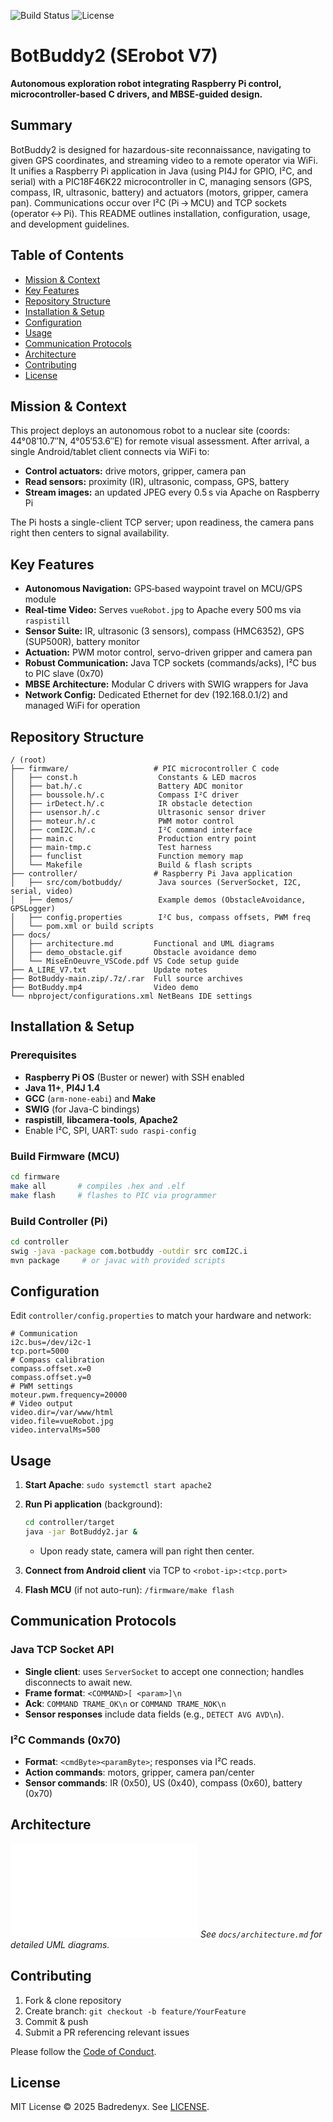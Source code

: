 ![Build Status](https://img.shields.io/github/actions/workflow/status/Badredenyx/BotBuddy2/ci.yml?branch=main)
![License](https://img.shields.io/github/license/Badredenyx/BotBuddy2)

# BotBuddy2 (SErobot V7)

**Autonomous exploration robot integrating Raspberry Pi control, microcontroller-based C drivers, and MBSE-guided design.**

## Summary

BotBuddy2 is designed for hazardous-site reconnaissance, navigating to given GPS coordinates, and streaming video to a remote operator via WiFi. It unifies a Raspberry Pi application in Java (using PI4J for GPIO, I²C, and serial) with a PIC18F46K22 microcontroller in C, managing sensors (GPS, compass, IR, ultrasonic, battery) and actuators (motors, gripper, camera pan). Communications occur over I²C (Pi → MCU) and TCP sockets (operator ↔ Pi). This README outlines installation, configuration, usage, and development guidelines.

## Table of Contents

* [Mission & Context](#mission--context)
* [Key Features](#key-features)
* [Repository Structure](#repository-structure)
* [Installation & Setup](#installation--setup)
* [Configuration](#configuration)
* [Usage](#usage)
* [Communication Protocols](#communication-protocols)
* [Architecture](#architecture)
* [Contributing](#contributing)
* [License](#license)

## Mission & Context

This project deploys an autonomous robot to a nuclear site (coords: 44°08′10.7″N, 4°05′53.6″E) for remote visual assessment. After arrival, a single Android/tablet client connects via WiFi to:

* **Control actuators:** drive motors, gripper, camera pan
* **Read sensors:** proximity (IR), ultrasonic, compass, GPS, battery
* **Stream images:** an updated JPEG every 0.5 s via Apache on Raspberry Pi

The Pi hosts a single-client TCP server; upon readiness, the camera pans right then centers to signal availability.

## Key Features

* **Autonomous Navigation:** GPS‐based waypoint travel on MCU/GPS module
* **Real‐time Video:** Serves `vueRobot.jpg` to Apache every 500 ms via `raspistill`
* **Sensor Suite:** IR, ultrasonic (3 sensors), compass (HMC6352), GPS (SUP500R), battery monitor
* **Actuation:** PWM motor control, servo-driven gripper and camera pan
* **Robust Communication:** Java TCP sockets (commands/acks), I²C bus to PIC slave (0x70)
* **MBSE Architecture:** Modular C drivers with SWIG wrappers for Java
* **Network Config:** Dedicated Ethernet for dev (192.168.0.1/2) and managed WiFi for operation

## Repository Structure

```
/ (root)
├── firmware/                   # PIC microcontroller C code
│   ├── const.h                  Constants & LED macros
│   ├── bat.h/.c                 Battery ADC monitor
│   ├── boussole.h/.c            Compass I²C driver
│   ├── irDetect.h/.c            IR obstacle detection
│   ├── usensor.h/.c             Ultrasonic sensor driver
│   ├── moteur.h/.c              PWM motor control
│   ├── comI2C.h/.c              I²C command interface
│   ├── main.c                   Production entry point
│   ├── main-tmp.c               Test harness
│   ├── funclist                 Function memory map
│   └── Makefile                 Build & flash scripts
├── controller/                 # Raspberry Pi Java application
│   ├── src/com/botbuddy/        Java sources (ServerSocket, I2C, serial, video)
│   ├── demos/                   Example demos (ObstacleAvoidance, GPSLogger)
│   ├── config.properties        I²C bus, compass offsets, PWM freq
│   └── pom.xml or build scripts
├── docs/
│   ├── architecture.md         Functional and UML diagrams
│   ├── demo_obstacle.gif       Obstacle avoidance demo
│   └── MiseEnOeuvre_VSCode.pdf VS Code setup guide
├── A_LIRE_V7.txt               Update notes
├── BotBuddy-main.zip/.7z/.rar  Full source archives
├── BotBuddy.mp4                Video demo
└── nbproject/configurations.xml NetBeans IDE settings
```

## Installation & Setup

### Prerequisites

* **Raspberry Pi OS** (Buster or newer) with SSH enabled
* **Java 11+**, **PI4J 1.4**
* **GCC** (`arm-none-eabi`) and **Make**
* **SWIG** (for Java-C bindings)
* **raspistill**, **libcamera-tools**, **Apache2**
* Enable I²C, SPI, UART: `sudo raspi-config`

### Build Firmware (MCU)

```bash
cd firmware
make all       # compiles .hex and .elf
make flash     # flashes to PIC via programmer
```

### Build Controller (Pi)

```bash
cd controller
swig -java -package com.botbuddy -outdir src comI2C.i
mvn package     # or javac with provided scripts
```

## Configuration

Edit `controller/config.properties` to match your hardware and network:

```properties
# Communication
i2c.bus=/dev/i2c-1
tcp.port=5000
# Compass calibration
compass.offset.x=0
compass.offset.y=0
# PWM settings
moteur.pwm.frequency=20000
# Video output
video.dir=/var/www/html
video.file=vueRobot.jpg
video.intervalMs=500
```

## Usage

1. **Start Apache**: `sudo systemctl start apache2`
2. **Run Pi application** (background):

   ```bash
   cd controller/target
   java -jar BotBuddy2.jar &
   ```

   * Upon ready state, camera will pan right then center.
3. **Connect from Android client** via TCP to `<robot-ip>:<tcp.port>`
4. **Flash MCU** (if not auto-run): `/firmware/make flash`

## Communication Protocols

### Java TCP Socket API

* **Single client**: uses `ServerSocket` to accept one connection; handles disconnects to await new.
* **Frame format**: `<COMMAND>[ <param>]\n`
* **Ack**: `COMMAND TRAME_OK\n` or `COMMAND TRAME_NOK\n`
* **Sensor responses** include data fields (e.g., `DETECT AVG AVD\n`).

### I²C Commands (0x70)

* **Format**: `<cmdByte><paramByte>`; responses via I²C reads.
* **Action commands**: motors, gripper, camera pan/center
* **Sensor commands**: IR (0x50), US (0x40), compass (0x60), battery (0x70)

## Architecture

![Architecture](docs/architecture.md)
*See `docs/architecture.md` for detailed UML diagrams.*

## Contributing

1. Fork & clone repository
2. Create branch: `git checkout -b feature/YourFeature`
3. Commit & push
4. Submit a PR referencing relevant issues

Please follow the [Code of Conduct](CODE_OF_CONDUCT.md).

## License

MIT License © 2025 Badredenyx. See [LICENSE](LICENSE).
